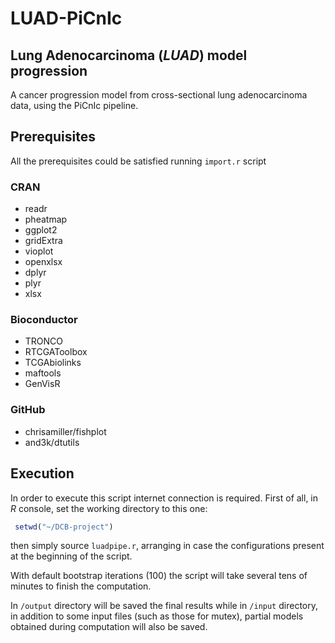 # LUAD-PiCnIc
## Lung Adenocarcinoma (_LUAD_) model progression

A cancer progression model from cross-sectional lung adenocarcinoma data, using
the PiCnIc pipeline.

## Prerequisites
All the prerequisites could be satisfied running `import.r` script

### CRAN
- readr
- pheatmap
- ggplot2
- gridExtra
- vioplot
- openxlsx
- dplyr
- plyr
- xlsx

### Bioconductor
- TRONCO
- RTCGAToolbox
- TCGAbiolinks
- maftools
- GenVisR

### GitHub

- chrisamiller/fishplot
- and3k/dtutils

## Execution
In order to execute this script internet connection is required.
First of all, in _R_ console, set the working directory to this one:
```R 
 setwd("~/DCB-project")
 ```
then simply source `luadpipe.r`, arranging in case the configurations present 
at the beginning of the script.

With default bootstrap iterations (100) the script will take several tens of 
minutes to finish the computation. 

In `/output` directory will be saved the final results while in `/input`
directory, in addition to some input files (such as those for mutex), partial 
models obtained during computation will also be saved.
